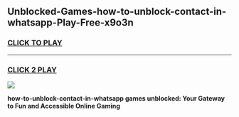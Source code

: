 
## Unblocked-Games-how-to-unblock-contact-in-whatsapp-Play-Free-x9o3n
<h3>
<a href="https://premium76.site?title=how-to-unblock-contact-in-whatsapp&ref=21A">CLICK TO PLAY</a></h3>
<hr>

<h3>
<a href="https://premium76.site?title=how-to-unblock-contact-in-whatsapp&ref=21A">CLICK 2 PLAY</a>
  
</h3>

<a href="https://premium76.site?title=how-to-unblock-contact-in-whatsapp&ref=21A"><img src="https://clearcache.store/games.png"></a>


**how-to-unblock-contact-in-whatsapp games unblocked: Your Gateway to Fun and Accessible Online Gaming**
